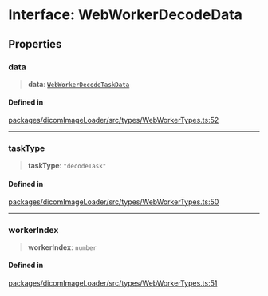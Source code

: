 # Interface: WebWorkerDecodeData

## Properties

### data

> **data**: [`WebWorkerDecodeTaskData`](WebWorkerDecodeTaskData.md)

#### Defined in

[packages/dicomImageLoader/src/types/WebWorkerTypes.ts:52](https://github.com/cornerstonejs/cornerstone3D/blob/5addf8e516390235f8a3d16ccc818957013f098f/packages/dicomImageLoader/src/types/WebWorkerTypes.ts#L52)

***

### taskType

> **taskType**: `"decodeTask"`

#### Defined in

[packages/dicomImageLoader/src/types/WebWorkerTypes.ts:50](https://github.com/cornerstonejs/cornerstone3D/blob/5addf8e516390235f8a3d16ccc818957013f098f/packages/dicomImageLoader/src/types/WebWorkerTypes.ts#L50)

***

### workerIndex

> **workerIndex**: `number`

#### Defined in

[packages/dicomImageLoader/src/types/WebWorkerTypes.ts:51](https://github.com/cornerstonejs/cornerstone3D/blob/5addf8e516390235f8a3d16ccc818957013f098f/packages/dicomImageLoader/src/types/WebWorkerTypes.ts#L51)
